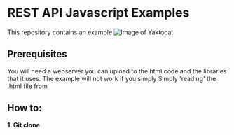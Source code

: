 # REST API Javascript Examples
This repository contains an example
![Image of Yaktocat](https://screenshot.png)
## Prerequisites
You will need a webserver you can upload to the html code and the libraries that it uses. The example will not work if you simply Simply 'reading' the .html file from 
## How to:
**1. Git clone**

